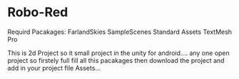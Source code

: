 # Robo-Red
Requird Pacakages:  FarlandSkies
                    SampleScenes
                    Standard Assets
                    TextMesh Pro
                    
This is 2d Project so it small project in the unity for android....
any one open project so firstely full fill all this pacakages then download the project and add in your project file Assets...
